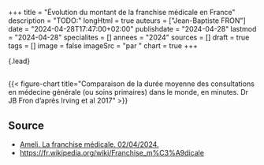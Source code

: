 +++
title = "Évolution du montant de la franchise médicale en France"
description = "TODO:"
longHtml = true
auteurs = ["Jean-Baptiste FRON"]
date = "2024-04-28T17:47:00+02:00"
publishdate = "2024-04-28"
lastmod = "2024-04-28"
specialites = []
annees = "2024"
sources = []
draft = true
tags = []
image = false
imageSrc = "par "
chart = true
+++


{.lead}

##

{{< figure-chart title="Comparaison de la durée moyenne des consultations en médecine générale (ou soins primaires) dans le monde, en minutes. Dr JB Fron d’après Irving et al 2017" >}}

## Source

- [Ameli.  La franchise médicale. 02/04/2024.](https://www.ameli.fr/assure/remboursements/reste-charge/franchise-medicale)
- <https://fr.wikipedia.org/wiki/Franchise_m%C3%A9dicale>

<script>
const chartOptions1 = {
  // https://www.insee.fr/fr/information/2417794
  series: [{
    name: 'Euros 2023',
    data: [0.63, 0.63, 0.62, 0.61, 0.60, 0.59, 0.59, 0.59, 0.59, 0.58,
    0.57, 0.56, 0.56, 0.55, 0.52, 0.5, null]
  },
  {
    name: 'Euros courants',
    data: [0.5, 0.5, 0.5, 0.5, 0.5, 0.5, 0.5, 0.5, 0.5, 0.5,
     0.5, 0.5, 0.5, 0.5, 0.5, 0.5, 1]
  }],
  chart: { type: 'line' },
  markers: { size: 0 },
  stroke: { colors: ['#4150f5', '#717cf8'], curve: 'smooth', width: 3 },
  title: { text: 'Évolution du montant de la franchise médicale' },
  xaxis: {
    categories: [2008, 2009, 2010, 2011, 2012, 2013, 2014, 2015, 2016, 2017,
     2018, 2019, 2020, 2021, 2022, 2023, 2024],
    // tickAmount: 10
  },
  yaxis: [
    {
      title: { text: "Montant (€)" },
      labels: { style: { colors: '#757575' } },
      decimalsInFloat: 2,
      min: 0
    }
  ],
  tooltip: { y: [{ formatter: function(value) { return `${value} €` }}] },
  theme: { monochrome: { enabled: true } }
}
</script>
